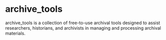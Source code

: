 # archive_tools
archive_tools is a collection of free-to-use archival tools designed to assist researchers, historians, and archivists in managing and processing archival materials.
